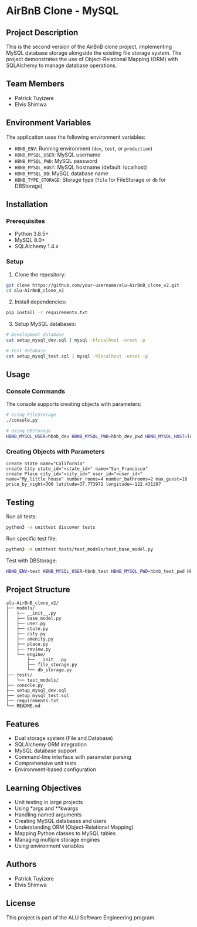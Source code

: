# AirBnB Clone - MySQL

## Project Description
This is the second version of the AirBnB clone project, implementing MySQL database storage alongside the existing file storage system. The project demonstrates the use of Object-Relational Mapping (ORM) with SQLAlchemy to manage database operations.

## Team Members
- Patrick Tuyizere
- Elvis Shimwa

## Environment Variables
The application uses the following environment variables:

- `HBNB_ENV`: Running environment (`dev`, `test`, or `production`)
- `HBNB_MYSQL_USER`: MySQL username
- `HBNB_MYSQL_PWD`: MySQL password
- `HBNB_MYSQL_HOST`: MySQL hostname (default: localhost)
- `HBNB_MYSQL_DB`: MySQL database name
- `HBNB_TYPE_STORAGE`: Storage type (`file` for FileStorage or `db` for DBStorage)

## Installation

### Prerequisites
- Python 3.8.5+
- MySQL 8.0+
- SQLAlchemy 1.4.x

### Setup
1. Clone the repository:
```bash
git clone https://github.com/your-username/alu-AirBnB_clone_v2.git
cd alu-AirBnB_clone_v2
```

2. Install dependencies:
```bash
pip install -r requirements.txt
```

3. Setup MySQL databases:
```bash
# Development database
cat setup_mysql_dev.sql | mysql -hlocalhost -uroot -p

# Test database
cat setup_mysql_test.sql | mysql -hlocalhost -uroot -p
```

## Usage

### Console Commands
The console supports creating objects with parameters:

```bash
# Using FileStorage
./console.py

# Using DBStorage
HBNB_MYSQL_USER=hbnb_dev HBNB_MYSQL_PWD=hbnb_dev_pwd HBNB_MYSQL_HOST=localhost HBNB_MYSQL_DB=hbnb_dev_db HBNB_TYPE_STORAGE=db ./console.py
```

### Creating Objects with Parameters
```
create State name="California"
create City state_id="<state_id>" name="San_Francisco"
create Place city_id="<city_id>" user_id="<user_id>" name="My_little_house" number_rooms=4 number_bathrooms=2 max_guest=10 price_by_night=300 latitude=37.773972 longitude=-122.431297
```

## Testing
Run all tests:
```bash
python3 -m unittest discover tests
```

Run specific test file:
```bash
python3 -m unittest tests/test_models/test_base_model.py
```

Test with DBStorage:
```bash
HBNB_ENV=test HBNB_MYSQL_USER=hbnb_test HBNB_MYSQL_PWD=hbnb_test_pwd HBNB_MYSQL_HOST=localhost HBNB_MYSQL_DB=hbnb_test_db HBNB_TYPE_STORAGE=db python3 -m unittest discover tests
```

## Project Structure
```
alu-AirBnB_clone_v2/
├── models/
│   ├── __init__.py
│   ├── base_model.py
│   ├── user.py
│   ├── state.py
│   ├── city.py
│   ├── amenity.py
│   ├── place.py
│   ├── review.py
│   └── engine/
│       ├── __init__.py
│       ├── file_storage.py
│       └── db_storage.py
├── tests/
│   └── test_models/
├── console.py
├── setup_mysql_dev.sql
├── setup_mysql_test.sql
├── requirements.txt
└── README.md
```

## Features
- Dual storage system (File and Database)
- SQLAlchemy ORM integration
- MySQL database support
- Command-line interface with parameter parsing
- Comprehensive unit tests
- Environment-based configuration

## Learning Objectives
- Unit testing in large projects
- Using *args and **kwargs
- Handling named arguments
- Creating MySQL databases and users
- Understanding ORM (Object-Relational Mapping)
- Mapping Python classes to MySQL tables
- Managing multiple storage engines
- Using environment variables

## Authors
- Patrick Tuyizere
- Elvis Shimwa

## License
This project is part of the ALU Software Engineering program.
